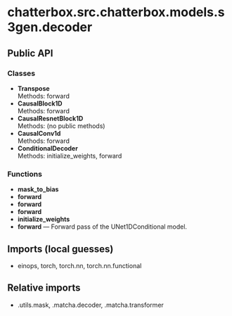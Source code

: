 # chatterbox.src.chatterbox.models.s3gen.decoder

## Public API

### Classes
- **Transpose**  
  Methods: forward
- **CausalBlock1D**  
  Methods: forward
- **CausalResnetBlock1D**  
  Methods: (no public methods)
- **CausalConv1d**  
  Methods: forward
- **ConditionalDecoder**  
  Methods: initialize_weights, forward

### Functions
- **mask_to_bias**
- **forward**
- **forward**
- **forward**
- **initialize_weights**
- **forward** — Forward pass of the UNet1DConditional model.

## Imports (local guesses)
- einops, torch, torch.nn, torch.nn.functional

## Relative imports
- .utils.mask, .matcha.decoder, .matcha.transformer